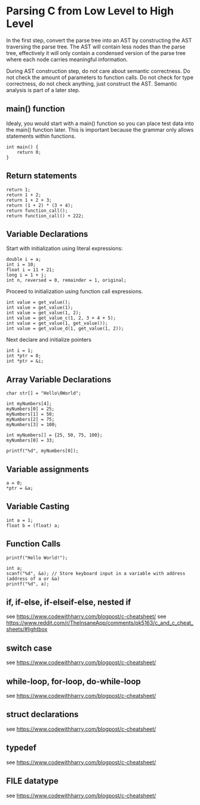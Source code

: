 # Parsing C from Low Level to High Level

In the first step, convert the parse tree into an AST by constructing the AST traversing the parse tree. The AST will contain less nodes than the parse tree, effectively it will only contain a condensed version of the parse tree where each node carries meaningful information.

During AST construction step, do not care about semantic correctness. Do not check the amount of parameters to function calls. Do not check for type correctness, do not check anything, just construct the AST. Semantic analysis is part of a later step.

## main() function

Idealy, you would start with a main() function so you can place test data into the main() function later.
This is important because the grammar only allows statements within functions.

```
int main() {
    return 0;
}
```

## Return statements

```
return 1;
return 1 + 2;
return 1 + 2 + 3;
return (1 + 2) * (3 + 4);
return function_call();
return function_call() + 222;
```

## Variable Declarations

Start with initialization using literal expressions:

```
double i = a;
int i = 10;
float i = 11 + 21;
long i = 1 + j;
int n, reversed = 0, remainder = 1, original;
```

Proceed to initialization using function call expressions.

```
int value = get_value();
int value = get_value(1);
int value = get_value(1, 2);
int value = get_value_c(1, 2, 3 + 4 + 5);
int value = get_value(1, get_value());
int value = get_value_d(1, get_value(1, 2));
```

Next declare and initialize pointers

```
int i = 1;
int *ptr = 0;
int *ptr = &i;
```

## Array Variable Declarations

```
char str[] = "Hello\0World";

int myNumbers[4];
myNumbers[0] = 25;
myNumbers[1] = 50;
myNumbers[2] = 75;
myNumbers[3] = 100;

int myNumbers[] = {25, 50, 75, 100};
myNumbers[0] = 33;

printf("%d", myNumbers[0]);
```

## Variable assignments

```
a = 0;
*ptr = &a;
```

## Variable Casting

```
int a = 1;
float b = (float) a;
```

## Function Calls

```
printf("Hello World!");

int a;
scanf("%d", &a); // Store keyboard input in a variable with address (address of a or &a)
printf("%d", a);
```

## if, if-else, if-elseif-else, nested if

see https://www.codewithharry.com/blogpost/c-cheatsheet/
see https://www.reddit.com/r/TheInsaneApp/comments/pk5163/c_and_c_cheat_sheets/#lightbox

## switch case

see https://www.codewithharry.com/blogpost/c-cheatsheet/

## while-loop, for-loop, do-while-loop

see https://www.codewithharry.com/blogpost/c-cheatsheet/

## struct declarations

see https://www.codewithharry.com/blogpost/c-cheatsheet/

## typedef

see https://www.codewithharry.com/blogpost/c-cheatsheet/

## FILE datatype

see https://www.codewithharry.com/blogpost/c-cheatsheet/